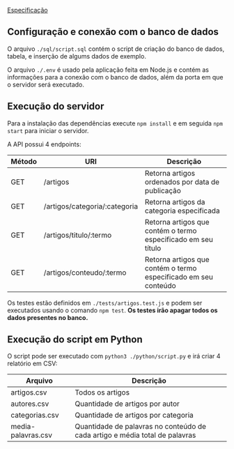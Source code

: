 [Especificação](Desafio%20Backend%20JurisHand%20-%20Março%202023.pdf)

## Configuração e conexão com o banco de dados

O arquivo `./sql/script.sql` contém o script de criação do banco de dados, tabela, e inserção de algums dados de exemplo.

O arquivo `./.env` é usado pela aplicação feita em Node.js e contém as informações para a conexão com o banco de dados, além da porta em que o servidor será executado. 

## Execução do servidor

Para a instalação das dependências execute `npm install` e em seguida `npm start` para iniciar o servidor.

A API possui 4 endpoints:

| Método  | URI | Descrição |
| ------------- | ------------- | -----------|
| GET  | /artigos  | Retorna artigos ordenados por data de publicação
| GET  | /artigos/categoria/:categoria  | Retorna artigos da categoria especificada |
| GET  | /artigos/titulo/:termo | Retorna artigos que contém o termo especificado em seu título |
| GET  | /artigos/conteudo/:termo  | Retorna artigos que contém o termo especificado em seu conteúdo |

Os testes estão definidos em `./tests/artigos.test.js` e podem ser executados usando o comando `npm test`. **Os testes irão apagar todos os dados presentes no banco.**

## Execução do script em Python

O script pode ser executado com `python3 ./python/script.py` e irá criar 4 relatório em CSV:

| Arquivo  | Descrição |
| ------------- | ------------- |
| artigos.csv  | Todos os artigos  |
| autores.csv  | Quantidade de artigos por autor  |
| categorias.csv  | Quantidade de artigos por categoria |
| media-palavras.csv  | Quantidade de palavras no conteúdo de cada artigo e média total de palavras |

